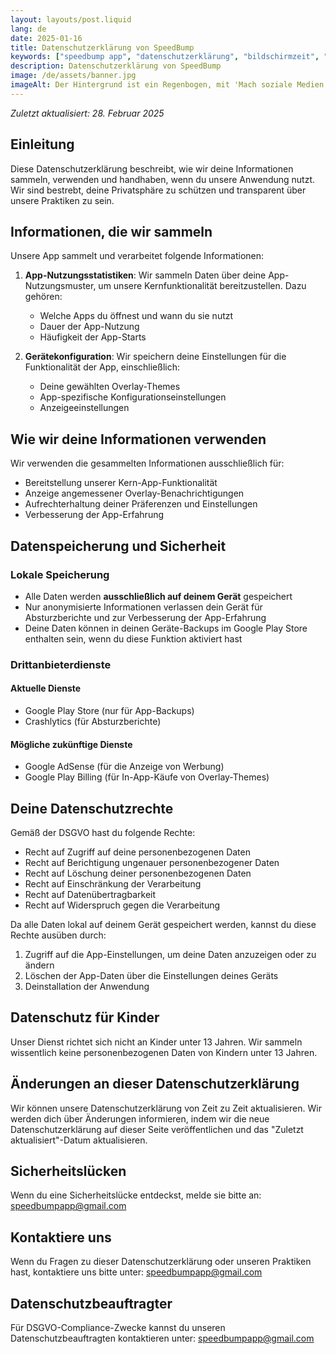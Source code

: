 ```yaml
---
layout: layouts/post.liquid
lang: de
date: 2025-01-16
title: Datenschutzerklärung von SpeedBump
keywords: ["speedbump app", "datenschutzerklärung", "bildschirmzeit", "dsgvo"]
description: Datenschutzerklärung von SpeedBump
image: /de/assets/banner.jpg
imageAlt: Der Hintergrund ist ein Regenbogen, mit 'Mach soziale Medien nervig' in der Mitte in der Schriftart Comic Sans und einer schlecht gezeichneten Katze in der oberen rechten Ecke. Es nimmt Bezug auf das Internet-Meme 'graphic design is my passion'.
---
```


*Zuletzt aktualisiert: 28. Februar 2025*

## Einleitung
Diese Datenschutzerklärung beschreibt, wie wir deine Informationen sammeln, verwenden und handhaben, wenn du unsere Anwendung nutzt. Wir sind bestrebt, deine Privatsphäre zu schützen und transparent über unsere Praktiken zu sein.

## Informationen, die wir sammeln
Unsere App sammelt und verarbeitet folgende Informationen:

1. **App-Nutzungsstatistiken**: Wir sammeln Daten über deine App-Nutzungsmuster, um unsere Kernfunktionalität bereitzustellen. Dazu gehören:
   - Welche Apps du öffnest und wann du sie nutzt
   - Dauer der App-Nutzung
   - Häufigkeit der App-Starts

2. **Gerätekonfiguration**: Wir speichern deine Einstellungen für die Funktionalität der App, einschließlich:
   - Deine gewählten Overlay-Themes
   - App-spezifische Konfigurationseinstellungen
   - Anzeigeeinstellungen

## Wie wir deine Informationen verwenden
Wir verwenden die gesammelten Informationen ausschließlich für:
- Bereitstellung unserer Kern-App-Funktionalität
- Anzeige angemessener Overlay-Benachrichtigungen
- Aufrechterhaltung deiner Präferenzen und Einstellungen
- Verbesserung der App-Erfahrung

## Datenspeicherung und Sicherheit

### Lokale Speicherung
- Alle Daten werden **ausschließlich auf deinem Gerät** gespeichert
- Nur anonymisierte Informationen verlassen dein Gerät für Absturzberichte und zur Verbesserung der App-Erfahrung
- Deine Daten können in deinen Geräte-Backups im Google Play Store enthalten sein, wenn du diese Funktion aktiviert hast

### Drittanbieterdienste

#### Aktuelle Dienste
- Google Play Store (nur für App-Backups)
- Crashlytics (für Absturzberichte)

#### Mögliche zukünftige Dienste
- Google AdSense (für die Anzeige von Werbung)
- Google Play Billing (für In-App-Käufe von Overlay-Themes)

## Deine Datenschutzrechte
Gemäß der DSGVO hast du folgende Rechte:
- Recht auf Zugriff auf deine personenbezogenen Daten
- Recht auf Berichtigung ungenauer personenbezogener Daten
- Recht auf Löschung deiner personenbezogenen Daten
- Recht auf Einschränkung der Verarbeitung
- Recht auf Datenübertragbarkeit
- Recht auf Widerspruch gegen die Verarbeitung

Da alle Daten lokal auf deinem Gerät gespeichert werden, kannst du diese Rechte ausüben durch:
1. Zugriff auf die App-Einstellungen, um deine Daten anzuzeigen oder zu ändern
2. Löschen der App-Daten über die Einstellungen deines Geräts
3. Deinstallation der Anwendung

## Datenschutz für Kinder
Unser Dienst richtet sich nicht an Kinder unter 13 Jahren. Wir sammeln wissentlich keine personenbezogenen Daten von Kindern unter 13 Jahren.

## Änderungen an dieser Datenschutzerklärung
Wir können unsere Datenschutzerklärung von Zeit zu Zeit aktualisieren. Wir werden dich über Änderungen informieren, indem wir die neue Datenschutzerklärung auf dieser Seite veröffentlichen und das "Zuletzt aktualisiert"-Datum aktualisieren.

## Sicherheitslücken
Wenn du eine Sicherheitslücke entdeckst, melde sie bitte an: speedbumpapp@gmail.com

## Kontaktiere uns
Wenn du Fragen zu dieser Datenschutzerklärung oder unseren Praktiken hast, kontaktiere uns bitte unter: speedbumpapp@gmail.com

## Datenschutzbeauftragter
Für DSGVO-Compliance-Zwecke kannst du unseren Datenschutzbeauftragten kontaktieren unter: speedbumpapp@gmail.com
